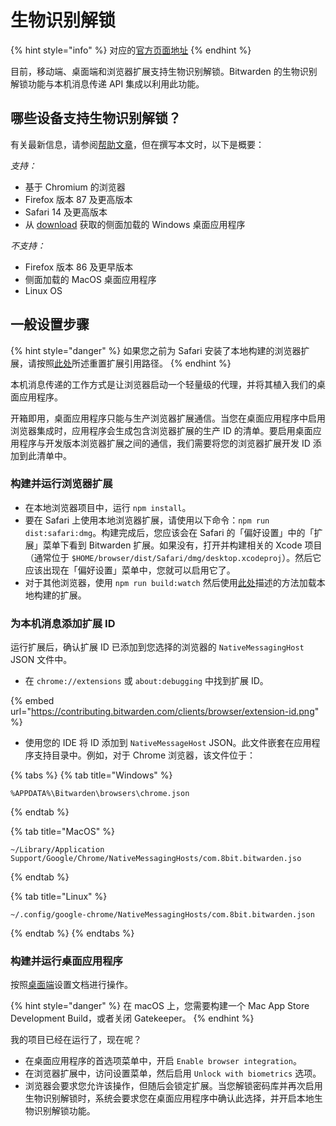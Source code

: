 # 生物识别解锁

{% hint style="info" %}
对应的[官方页面地址](https://contributing.bitwarden.com/clients/browser/biometric/)
{% endhint %}

目前，移动端、桌面端和浏览器扩展支持生物识别解锁。Bitwarden 的生物识别解锁功能与本机消息传递 API 集成以利用此功能。

## 哪些设备支持生物识别解锁？ <a href="#which-devices-support-biometric-unlock" id="which-devices-support-biometric-unlock"></a>

有关最新信息，请参阅[帮助文章](https://help.ppgg.in/your-vault/unlocking-with-biometrics)，但在撰写本文时，以下是概要：

_支持：_

* 基于 Chromium 的浏览器
* Firefox 版本 87 及更高版本
* Safari 14 及更高版本
* 从 [download](https://bitwarden.com/download) 获取的侧面加载的 Windows 桌面应用程序

_不支持：_

* Firefox 版本 86 及更早版本
* 侧面加载的 MacOS 桌面应用程序
* Linux OS

## 一般设置步骤 <a href="#general-setup-steps" id="general-setup-steps"></a>

{% hint style="danger" %}
如果您之前为 Safari 安装了本地构建的浏览器扩展，请按照[此处](./)所述重置扩展引用路径。
{% endhint %}

本机消息传递的工作方式是让浏览器启动一个轻量级的代理，并将其植入我们的桌面应用程序。

开箱即用，桌面应用程序只能与生产浏览器扩展通信。当您在桌面应用程序中启用浏览器集成时，应用程序会生成包含浏览器扩展的生产 ID 的清单。要启用桌面应用程序与开发版本浏览器扩展之间的通信，我们需要将您的浏览器扩展开发 ID 添加到此清单中。

### 构建并运行浏览器扩展 <a href="#build-and-run-the-browser-extension" id="build-and-run-the-browser-extension"></a>

* 在本地浏览器项目中，运行 `npm install`。
* 要在 Safari 上使用本地浏览器扩展，请使用以下命令：`npm run dist:safari:dmg`。构建完成后，您应该会在 Safari 的「偏好设置」中的「扩展」菜单下看到 Bitwarden 扩展。如果没有，打开并构建相关的 Xcode 项目（通常位于 `$HOME/browser/dist/Safari/dmg/desktop.xcodeproj`）。然后它应该出现在「偏好设置」菜单中，您就可以启用它了。
* 对于其他浏览器，使用 `npm run build:watch` 然后使用[此处](./#testing-and-debugging)描述的方法加载本地构建的扩展。

### 为本机消息添加扩展 ID <a href="#add-the-extension-id-for-native-messaging" id="add-the-extension-id-for-native-messaging"></a>

运行扩展后，确认扩展 ID 已添加到您选择的浏览器的 `NativeMessagingHost` JSON 文件中。

* 在 `chrome://extensions` 或 `about:debugging` 中找到扩展 ID。

{% embed url="https://contributing.bitwarden.com/clients/browser/extension-id.png" %}

* 使用您的 IDE 将 ID 添加到 `NativeMessageHost` JSON。此文件嵌套在应用程序支持目录中。例如，对于 Chrome 浏览器，该文件位于：

{% tabs %}
{% tab title="Windows" %}
```
%APPDATA%\Bitwarden\browsers\chrome.json
```
{% endtab %}

{% tab title="MacOS" %}
```
~/Library/Application Support/Google/Chrome/NativeMessagingHosts/com.8bit.bitwarden.jso
```
{% endtab %}

{% tab title="Linux" %}
```
~/.config/google-chrome/NativeMessagingHosts/com.8bit.bitwarden.json
```
{% endtab %}
{% endtabs %}

### 构建并运行桌面应用程序 <a href="#build-and-run-the-desktop-app" id="build-and-run-the-desktop-app"></a>

按照[桌面端](../desktop/)设置文档进行操作。

{% hint style="danger" %}
在 macOS 上，您需要构建一个 Mac App Store Development Build，或者关闭 Gatekeeper。
{% endhint %}

我的项目已经在运行了，现在呢？

* 在桌面应用程序的首选项菜单中，开启 `Enable browser integration`。
* 在浏览器扩展中，访问设置菜单，然后启用 `Unlock with biometrics` 选项。
* 浏览器会要求您允许该操作，但随后会锁定扩展。当您解锁密码库并再次启用生物识别解锁时，系统会要求您在桌面应用程序中确认此选择，并开启本地生物识别解锁功能。
